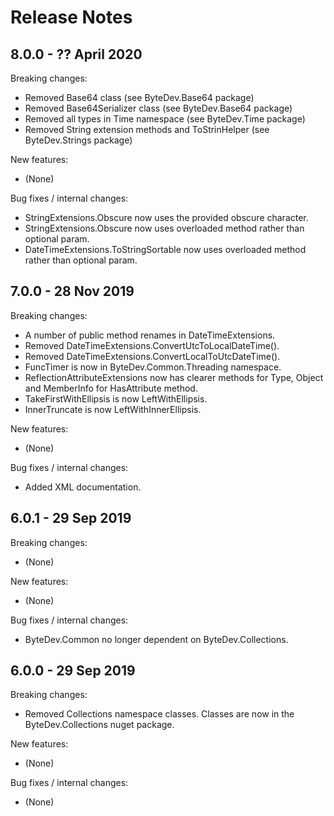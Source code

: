 # Release Notes

## 8.0.0 - ?? April 2020

Breaking changes:
- Removed Base64 class (see ByteDev.Base64 package)
- Removed Base64Serializer class (see ByteDev.Base64 package)
- Removed all types in Time namespace (see ByteDev.Time package)
- Removed String extension methods and ToStrinHelper (see ByteDev.Strings package)

New features:
- (None)

Bug fixes / internal changes:
- StringExtensions.Obscure now uses the provided obscure character.
- StringExtensions.Obscure now uses overloaded method rather than optional param.
- DateTimeExtensions.ToStringSortable now uses overloaded method rather than optional param.


## 7.0.0 - 28 Nov 2019

Breaking changes:
* A number of public method renames in DateTimeExtensions.
* Removed DateTimeExtensions.ConvertUtcToLocalDateTime().
* Removed DateTimeExtensions.ConvertLocalToUtcDateTime().
* FuncTimer is now in ByteDev.Common.Threading namespace.
* ReflectionAttributeExtensions now has clearer methods for Type, Object and MemberInfo for HasAttribute method.
* TakeFirstWithEllipsis is now LeftWithEllipsis.
* InnerTruncate is now LeftWithInnerEllipsis.

New features:
* (None)

Bug fixes / internal changes:
* Added XML documentation.

## 6.0.1 - 29 Sep 2019

Breaking changes:
* (None)

New features:
* (None)

Bug fixes / internal changes:
* ByteDev.Common no longer dependent on ByteDev.Collections.

## 6.0.0 - 29 Sep 2019

Breaking changes:
* Removed Collections namespace classes. Classes are now in the ByteDev.Collections nuget package.

New features:
* (None)

Bug fixes / internal changes:
* (None)
